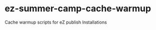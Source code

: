 ez-summer-camp-cache-warmup
===========================

Cache warmup scripts for eZ publish Installations
